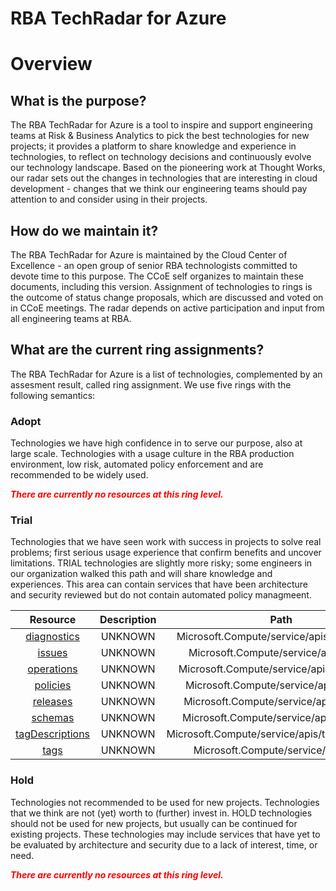 
RBA TechRadar for Azure
=======================

# Overview

## What is the purpose?


The RBA TechRadar for Azure is a tool to inspire and support engineering teams at Risk & Business Analytics to pick the best technologies for new projects; it provides a platform to share knowledge and experience in technologies, to reflect on technology decisions and continuously evolve our technology landscape.  Based on the pioneering work at Thought Works, our radar sets out the changes in technologies that are interesting in cloud development - changes that we think our engineering teams should pay attention to and consider using in their projects.
## How do we maintain it?


The RBA TechRadar for Azure is maintained by the Cloud Center of Excellence - an open group of senior RBA technologists committed to devote time to this purpose.  The CCoE self organizes to maintain these documents, including this version.  Assignment of technologies to rings is the outcome of status change proposals, which are discussed and voted on in CCoE meetings.  The radar depends on active participation and input from all engineering teams at RBA.
## What are the current ring assignments?


The RBA TechRadar for Azure is a list of technologies, complemented by an assesment result, called ring assignment.  We use five rings with the following semantics:
### Adopt


Technologies we have high confidence in to serve our purpose, also at large scale.  Technologies with a usage culture in the RBA production environment, low risk, automated policy enforcement and are recommended to be widely used.  
  
***<font color="red"> There are currently no resources at this ring level. </font>***
### Trial


Technologies that we have seen work with success in projects to solve real problems;  first serious usage experience that confirm benefits and uncover limitations.  TRIAL technologies are slightly more risky; some engineers in our organization walked this path and will share knowledge and experiences.  This area can contain services that have been architecture and security reviewed but do not contain automated policy managmeent.  

|Resource|Description|Path|Status|
| :---: | :---: | :---: | :---: |
|[diagnostics](https://github.com/openrba/python-azure-techradar/blob/master/Microsoft.Compute/service/apis/diagnostics/README.md)|UNKNOWN|Microsoft.Compute/service/apis/diagnostics|TRIAL|
|[issues](https://github.com/openrba/python-azure-techradar/blob/master/Microsoft.Compute/service/apis/issues/README.md)|UNKNOWN|Microsoft.Compute/service/apis/issues|TRIAL|
|[operations](https://github.com/openrba/python-azure-techradar/blob/master/Microsoft.Compute/service/apis/operations/README.md)|UNKNOWN|Microsoft.Compute/service/apis/operations|TRIAL|
|[policies](https://github.com/openrba/python-azure-techradar/blob/master/Microsoft.Compute/service/apis/policies/README.md)|UNKNOWN|Microsoft.Compute/service/apis/policies|TRIAL|
|[releases](https://github.com/openrba/python-azure-techradar/blob/master/Microsoft.Compute/service/apis/releases/README.md)|UNKNOWN|Microsoft.Compute/service/apis/releases|TRIAL|
|[schemas](https://github.com/openrba/python-azure-techradar/blob/master/Microsoft.Compute/service/apis/schemas/README.md)|UNKNOWN|Microsoft.Compute/service/apis/schemas|TRIAL|
|[tagDescriptions](https://github.com/openrba/python-azure-techradar/blob/master/Microsoft.Compute/service/apis/tagDescriptions/README.md)|UNKNOWN|Microsoft.Compute/service/apis/tagDescriptions|TRIAL|
|[tags](https://github.com/openrba/python-azure-techradar/blob/master/Microsoft.Compute/service/apis/tags/README.md)|UNKNOWN|Microsoft.Compute/service/apis/tags|TRIAL|

### Hold


Technologies not recommended to be used for new projects. Technologies that we think are not (yet) worth to (further) invest in.  HOLD technologies should not be used for new projects, but usually can be continued for existing projects.  These technologies may include services that have yet to be evaluated by architecture and security due to a lack of interest, time, or need.  
  
***<font color="red"> There are currently no resources at this ring level. </font>***